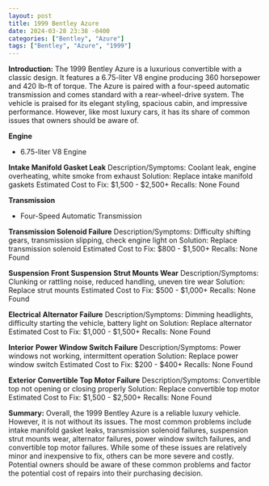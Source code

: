 ```yaml
---
layout: post
title: 1999 Bentley Azure
date: 2024-03-28 23:38 -0400
categories: ["Bentley", "Azure"]
tags: ["Bentley", "Azure", "1999"]
---
```

**Introduction:**
The 1999 Bentley Azure is a luxurious convertible with a classic design. It features a 6.75-liter V8 engine producing 360 horsepower and 420 lb-ft of torque. The Azure is paired with a four-speed automatic transmission and comes standard with a rear-wheel-drive system. The vehicle is praised for its elegant styling, spacious cabin, and impressive performance. However, like most luxury cars, it has its share of common issues that owners should be aware of.

**Engine**
* 6.75-liter V8 Engine

**Intake Manifold Gasket Leak**
Description/Symptoms: Coolant leak, engine overheating, white smoke from exhaust
Solution: Replace intake manifold gaskets
Estimated Cost to Fix: $1,500 - $2,500+
Recalls: None Found

**Transmission**
* Four-Speed Automatic Transmission

**Transmission Solenoid Failure**
Description/Symptoms: Difficulty shifting gears, transmission slipping, check engine light on
Solution: Replace transmission solenoid
Estimated Cost to Fix: $800 - $1,500+
Recalls: None Found

**Suspension**
**Front Suspension**
**Strut Mounts Wear**
Description/Symptoms: Clunking or rattling noise, reduced handling, uneven tire wear
Solution: Replace strut mounts
Estimated Cost to Fix: $500 - $1,000+
Recalls: None Found

**Electrical**
**Alternator Failure**
Description/Symptoms: Dimming headlights, difficulty starting the vehicle, battery light on
Solution: Replace alternator
Estimated Cost to Fix: $1,000 - $1,500+
Recalls: None Found

**Interior**
**Power Window Switch Failure**
Description/Symptoms: Power windows not working, intermittent operation
Solution: Replace power window switch
Estimated Cost to Fix: $200 - $400+
Recalls: None Found

**Exterior**
**Convertible Top Motor Failure**
Description/Symptoms: Convertible top not opening or closing properly
Solution: Replace convertible top motor
Estimated Cost to Fix: $1,500 - $2,500+
Recalls: None Found

**Summary:**
Overall, the 1999 Bentley Azure is a reliable luxury vehicle. However, it is not without its issues. The most common problems include intake manifold gasket leaks, transmission solenoid failures, suspension strut mounts wear, alternator failures, power window switch failures, and convertible top motor failures. While some of these issues are relatively minor and inexpensive to fix, others can be more severe and costly. Potential owners should be aware of these common problems and factor the potential cost of repairs into their purchasing decision.
